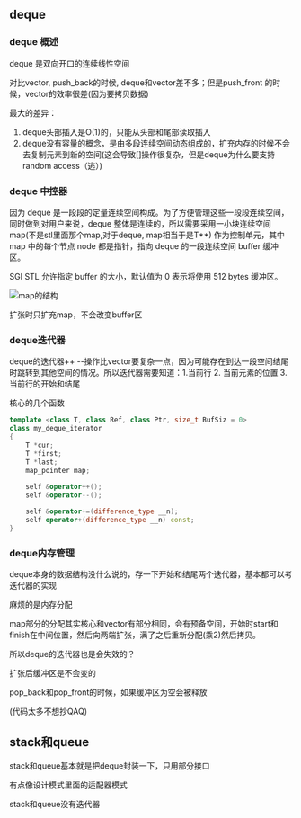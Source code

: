 ## deque 
### deque 概述

deque 是双向开口的连续线性空间

对比vector, push_back的时候, deque和vector差不多；但是push_front 的时候，vector的效率很差(因为要拷贝数据)

最大的差异：

1. deque头部插入是O(1)的，只能从头部和尾部读取插入
2. deque没有容量的概念，是由多段连续空间动态组成的，扩充内存的时候不会去复制元素到新的空间(这会导致[]操作很复杂，但是deque为什么要支持random access（逃）)

### deque 中控器

因为 deque 是一段段的定量连续空间构成。为了方便管理这些一段段连续空间，同时做到对用户来说，deque 整体是连续的，所以需要采用一小块连续空间 map(不是stl里面那个map,对于deque<T>, map相当于是T**) 作为控制单元，其中 map 中的每个节点 node 都是指针，指向 deque 的一段连续空间 buffer 缓冲区。

SGI STL 允许指定 buffer 的大小，默认值为 0 表示将使用 512 bytes 缓冲区。

![map的结构](https://s1.ax1x.com/2020/10/21/BCckmd.png)

扩张时只扩充map，不会改变buffer区

### deque迭代器

deque的迭代器++ --操作比vector要复杂一点，因为可能存在到达一段空间结尾时跳转到其他空间的情况。所以迭代器需要知道：1.当前行 2. 当前元素的位置 3. 当前行的开始和结尾

核心的几个函数

```cpp
template <class T, class Ref, class Ptr, size_t BufSiz = 0>
class my_deque_iterator
{
    T *cur;
    T *first;
    T *last;
    map_pointer map;
    
    self &operator++();
    self &operator--();

    self &operator+=(difference_type __n);
    self operator+(difference_type __n) const;
}
```

### deque内存管理

deque本身的数据结构没什么说的，存一下开始和结尾两个迭代器，基本都可以考迭代器的实现

麻烦的是内存分配

map部分的分配其实核心和vector有部分相同，会有预备空间，开始时start和finish在中间位置，然后向两端扩张，满了之后重新分配(乘2)然后拷贝。

所以deque的迭代器也是会失效的？

扩张后缓冲区是不会变的

pop_back和pop_front的时候，如果缓冲区为空会被释放

(代码太多不想抄QAQ)

## stack和queue

stack和queue基本就是把deque封装一下，只用部分接口

有点像设计模式里面的适配器模式

stack和queue没有迭代器

